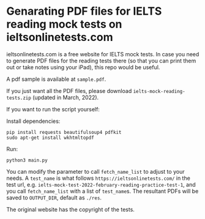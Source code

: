 # Genarating PDF files for IELTS reading mock tests on ieltsonlinetests.com

ieltsonlinetests.com is a free website for IELTS mock tests. In case you need to generate PDF files for the reading tests there (so that you can print them out or take notes using your iPad), this repo would be useful.

A pdf sample is available at `sample.pdf`.

If you just want all the PDF files, please download `ielts-mock-reading-tests.zip` (updated in March, 2022). 

If you want to run the script yourself:

Install dependencies:

```
pip install requests beautifulsoup4 pdfkit
sudo apt-get install wkhtmltopdf
```

Run:

```
python3 main.py
```

You can modify the parameter to call `fetch_name_list` to adjust to your needs. A `test_name` is what follows `https://ieltsonlinetests.com/` in the test url, e.g. `ielts-mock-test-2022-february-reading-practice-test-1`, and you call `fetch_name_list` with a list of `test_name`s. The resultant PDFs will be saved to `OUTPUT_DIR`, default as `./res`.

The original website has the copyright of the tests.
